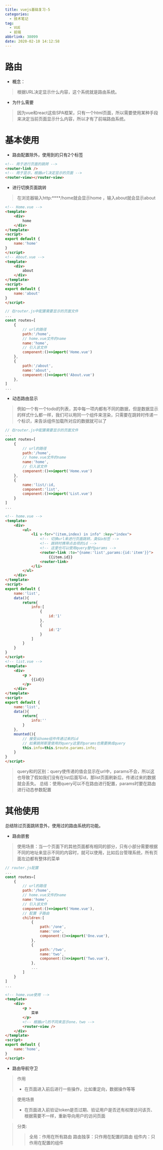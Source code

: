 ```yaml
---
title: vuejs基础复习-5
categories:
  - 技术笔记
tag:
  - VUE
  - 前端
abbrlink: 38099
date: 2020-02-10 14:12:58
---
```


# 路由
- 概念：
>根据URL决定显示什么内容，这个系统就是路由系统。

- 为什么需要
>因为vue和react这些SPA框架，只有一个html页面，所以需要使用某种手段来决定当前页面显示什么内容，所以才有了前端路由系统。
<!-- more -->

# 基本使用
- 路由配置除外，使用到的只有2个标签
```html
<!-- 用于进行页面的跳转 -->
<router-link />
<!-- 用于显示，根据url决定显示的页面 -->
<router-view></router-view>
```
- 进行切换页面跳转
>在浏览器输入http:****/home就会显示home ，输入about就会显示about

```html
<!-- Home.vue -->
<template>
    <div>
        home
    </div>
</template>
<script>
export default {
    name:'home'
}
</script>
<!-- About.vue -->
<template>
    <div>
        about
    </div>
</template>
<script>
export default {
    name:'about'
}
</script>
```
```js
// 在router.js中配置需要显示的页面文件
...
const routes=[
    {
        // url的路径
        path:'/home',
        // home.vue文件的name
        name:'home',
        // 引入该文件
        component:()=>import('Home.vue')
    },
    {
        path:'/about',
        name:'about',
        component:()=>import('About.vue')
    },
]
...
```

- 动态路由显示
>例如一个有一个todo的列表，其中每一项内都有不同的数据，但是数据显示的样式什么都一样，我们可以用同一个组件来渲染，只需要在跳转时传递一个标识，来告诉组件加载所对应的数据就可以了

```js
// 在router.js中配置需要显示的页面文件
...
const routes=[
    {
        // url的路径
        path:'/home',
        // home.vue文件的name
        name:'home',
        // 引入该文件
        component:()=>import('Home.vue')
    },
    {
        name:'list/:id,
        component:'list',
        component:()=>import('List.vue')
    }
]
...
```
```html
<!-- home.vue -->
<template>
    <div>
        <ul>
            <li v-for="(item,index) in info" :key="index">
                <!-- 切换url来进行页面跳转，类似a标签 -->
                <!-- 跳转时携带点击项的id -->
                <!-- 这里也可以使用query替代params -->
                <router-link :to="{name:'list',params:{id:'item'}}">
                    {{item.id}}
                <router-link>
            </li>
        </ul>
    </div>
</template>
<script>
export default {
    name:'list',
    data(){
        return{
            info:[
                {
                    id:'1'
                },
                {
                    id:'2'
                }
            ]
        }
    }
}
</script>
<!-- list.vue -->
<template>
    <div>
        <p >
            {{id}}
        </p>
    </div>
</template>
<script>
export default {
    name:'list',
    data(){
        return{
            info:''
        }
    },
    mounted(){
        // 接受从home组件传递过来的id
        // 如果跳转那里使用的query这里的params也需要换成query
        this.info=this.$route.params.info;
    }
}
</script>
```
>query和的区别：query使传递的值会显示在url中，params不会，所以这也导致了假如我们没有在list后面写id，那list页面刷新后，传递过来的数据就会丢失。
>总结：使用query可以不在路由进行配置，params时要在路由进行动态参数配置

# 其他使用
总结除过页面跳转意外，使用过的路由系统的功能。
- 路由嵌套
>使用场景：当一个页面下的其他页面都有相同的部分，只有小部分需要根据不同的地址来显示不同的内容时，就可以使用，比如后台管理系统，所有页面左边都有整体的菜单
```js
// router.js配置
...
const routes=[
    {
        // url的路径
        path:'/home',
        // home.vue文件的name
        name:'home',
        // 引入该文件
        component:()=>import('Home.vue'),
        // 配置 子路由
        children:[
            {
                path:'/one',
                name:'one',
                component:()=>import('One.vue'),
            },
            {
                path:'/two',
                name:'two',
                component:()=>import('Two.vue'),
            },
            ...
        ]
    }
]
...
```
```html
<!-- home.vue使用 -->
<template>
    <div>
        <p >
            菜单
        </p>
        <!-- 根据url的不同来显示one，two -->
        <router-view />
    </div>
</template>
<script>
export default {
    name:'home',
}
</script>
```

- 路由导航守卫

>作用
>- 在页面进入前后进行一些操作，比如重定向，数据操作等等

>使用场景
>- 在页面进入前验证token是否过期、验证用户是否还有权限访问该页、根据需要不一样，重新导向用户的访问页面

>分类:
>>全局：作用在所有路由
>>路由独享：只作用在配置的路由
>组件内：只作用在配置的组件
